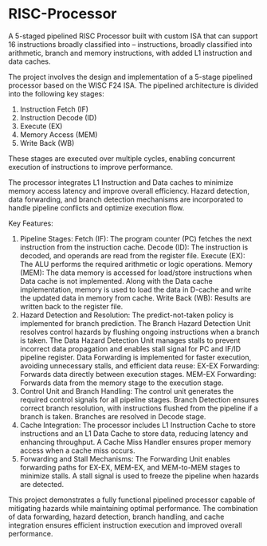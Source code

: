 # RISC-Processor
A 5-staged pipelined RISC Processor built with custom ISA that can support 16 instructions broadly classified into – instructions, broadly classified into arithmetic, branch and memory instructions, with added L1 instruction and data caches.

The project involves the design and implementation of a 5-stage pipelined processor based on the WISC F24 ISA. The pipelined architecture is divided into the following key stages: 
1.	Instruction Fetch (IF)
2.	Instruction Decode (ID)
3.	Execute (EX)
4.	Memory Access (MEM)
5.	Write Back (WB)

These stages are executed over multiple cycles, enabling concurrent execution of instructions to improve performance.

The processor integrates L1 Instruction and Data caches to minimize memory access latency and improve overall efficiency. Hazard detection, data forwarding, and branch detection mechanisms are incorporated to handle pipeline conflicts and optimize execution flow.

Key Features:
1.	Pipeline Stages:
  Fetch (IF): The program counter (PC) fetches the next instruction from the instruction cache.
  Decode (ID): The instruction is decoded, and operands are read from the register file.
  Execute (EX): The ALU performs the required arithmetic or logic operations.
  Memory (MEM): The data memory is accessed for load/store instructions when Data cache is not implemented. Along with the Data cache implementation, memory is used to load the data in D-cache and write the updated data in memory from cache.
  Write Back (WB): Results are written back to the register file.
2.	Hazard Detection and Resolution:
  The predict-not-taken policy is implemented for branch prediction. The Branch Hazard Detection Unit resolves control hazards by flushing ongoing instructions when a branch is taken.
  The Data Hazard Detection Unit manages stalls to prevent incorrect data propagation and enables stall signal for PC and IF/ID pipeline register.
  Data Forwarding is implemented for faster execution, avoiding unnecessary stalls, and efficient data reuse:
  EX-EX Forwarding: Forwards data directly between execution stages.
  MEM-EX Forwarding: Forwards data from the memory stage to the execution stage.
3.	Control Unit and Branch Handling:
  The control unit generates the required control signals for all pipeline stages.
  Branch Detection ensures correct branch resolution, with instructions flushed from the pipeline if a branch is taken. Branches are resolved in Decode stage.
4.	Cache Integration:
  The processor includes L1 Instruction Cache to store instructions and an L1 Data Cache to store data, reducing latency and enhancing throughput.
  A Cache Miss Handler ensures proper memory access when a cache miss occurs.
5.	Forwarding and Stall Mechanisms:
  The Forwarding Unit enables forwarding paths for EX-EX, MEM-EX, and MEM-to-MEM stages to minimize stalls.
  A stall signal is used to freeze the pipeline when hazards are detected.

This project demonstrates a fully functional pipelined processor capable of mitigating hazards while maintaining optimal performance. The combination of data forwarding, hazard detection, branch handling, and cache integration ensures efficient instruction execution and improved overall performance.


